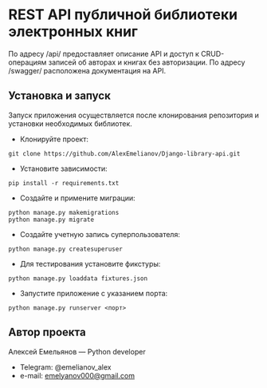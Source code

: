 # REST API публичной библиотеки электронных книг
По адресу /api/ предоставляет описание API и доступ к CRUD-операциям записей об авторах и книгах без авторизации.
По адресу /swagger/ расположена документация на API.

## Установка и запуск
Запуск приложения осуществляется после клонирования репозитория и установки необходимых библиотек.

- Клонируйте проект:
```
git clone https://github.com/AlexEmelianov/Django-library-api.git
```
- Установите зависимости:
```
pip install -r requirements.txt
```
- Создайте и примените миграции:
```
python manage.py makemigrations
python manage.py migrate
```
- Создайте учетную запись суперпользователя:
```
python manage.py createsuperuser
```
- Для тестирования установите фикстуры:
```
python manage.py loaddata fixtures.json
```
- Запустите приложение с указанием порта:
```
python manage.py runserver <порт>
```
## Автор проекта
Алексей Емельянов — Python developer
- Telegram: @emelianov_alex
- e-mail: emelyanov000@gmail.com
